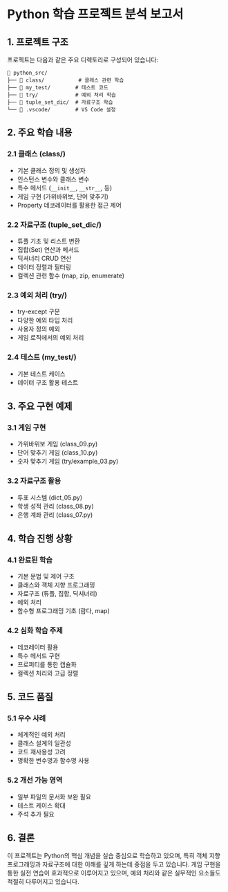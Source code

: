 # Python 학습 프로젝트 분석 보고서

## 1. 프로젝트 구조

프로젝트는 다음과 같은 주요 디렉토리로 구성되어 있습니다:

```
📁 python_src/
├── 📁 class/           # 클래스 관련 학습
├── 📁 my_test/        # 테스트 코드
├── 📁 try/            # 예외 처리 학습
├── 📁 tuple_set_dic/  # 자료구조 학습
└── 📁 .vscode/        # VS Code 설정
```

## 2. 주요 학습 내용

### 2.1 클래스 (class/)
- 기본 클래스 정의 및 생성자
- 인스턴스 변수와 클래스 변수
- 특수 메서드 (`__init__`, `__str__`, 등)
- 게임 구현 (가위바위보, 단어 맞추기)
- Property 데코레이터를 활용한 접근 제어

### 2.2 자료구조 (tuple_set_dic/)
- 튜플 기초 및 리스트 변환
- 집합(Set) 연산과 메서드
- 딕셔너리 CRUD 연산
- 데이터 정렬과 필터링
- 컬렉션 관련 함수 (map, zip, enumerate)

### 2.3 예외 처리 (try/)
- try-except 구문
- 다양한 예외 타입 처리
- 사용자 정의 예외
- 게임 로직에서의 예외 처리

### 2.4 테스트 (my_test/)
- 기본 테스트 케이스
- 데이터 구조 활용 테스트

## 3. 주요 구현 예제

### 3.1 게임 구현
- 가위바위보 게임 (class_09.py)
- 단어 맞추기 게임 (class_10.py)
- 숫자 맞추기 게임 (try/example_03.py)

### 3.2 자료구조 활용
- 투표 시스템 (dict_05.py)
- 학생 성적 관리 (class_08.py)
- 은행 계좌 관리 (class_07.py)

## 4. 학습 진행 상황

### 4.1 완료된 학습
- 기본 문법 및 제어 구조
- 클래스와 객체 지향 프로그래밍
- 자료구조 (튜플, 집합, 딕셔너리)
- 예외 처리
- 함수형 프로그래밍 기초 (람다, map)

### 4.2 심화 학습 주제
- 데코레이터 활용
- 특수 메서드 구현
- 프로퍼티를 통한 캡슐화
- 컬렉션 처리와 고급 정렬

## 5. 코드 품질

### 5.1 우수 사례
- 체계적인 예외 처리
- 클래스 설계의 일관성
- 코드 재사용성 고려
- 명확한 변수명과 함수명 사용

### 5.2 개선 가능 영역
- 일부 파일의 문서화 보완 필요
- 테스트 케이스 확대
- 주석 추가 필요

## 6. 결론

이 프로젝트는 Python의 핵심 개념을 실습 중심으로 학습하고 있으며, 특히 객체 지향 프로그래밍과 자료구조에 대한 이해를 깊게 하는데 중점을 두고 있습니다. 게임 구현을 통한 실전 연습이 효과적으로 이루어지고 있으며, 예외 처리와 같은 실무적인 요소들도 적절히 다루어지고 있습니다.